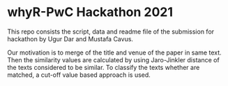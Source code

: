 # whyR-PwC Hackathon 2021

This repo consists the script, data and readme file of the submission for hackathon by Ugur Dar and Mustafa Cavus.

Our motivation is to merge of the title and venue of the paper in same text. Then the similarity values are 
calculated by using Jaro-Jinkler distance of the texts considered to be similar. To classify the texts whether 
are matched, a cut-off value based approach is used. 
